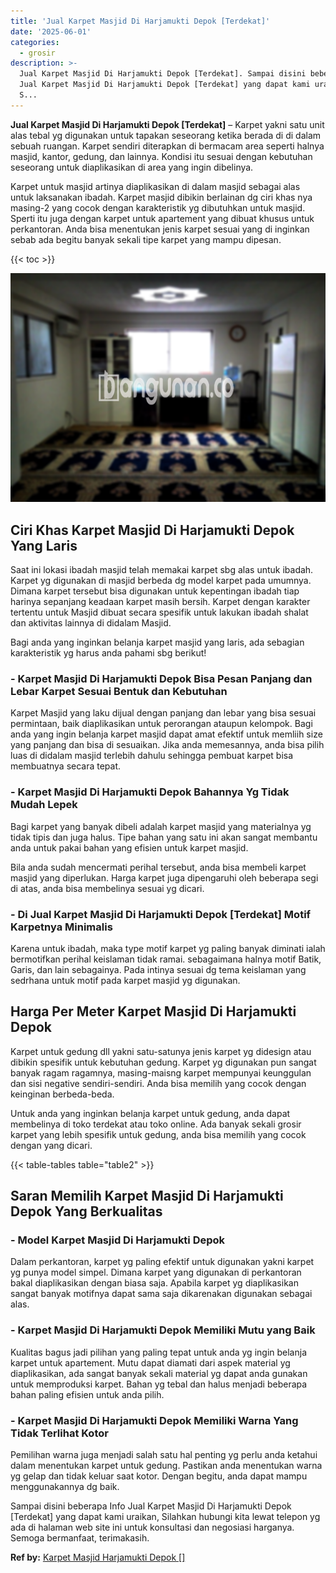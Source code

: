 ```yaml
---
title: 'Jual Karpet Masjid Di Harjamukti Depok [Terdekat]'
date: '2025-06-01'
categories:
  - grosir
description: >-
  Jual Karpet Masjid Di Harjamukti Depok [Terdekat]. Sampai disini beberapa Info
  Jual Karpet Masjid Di Harjamukti Depok [Terdekat] yang dapat kami uraikan,
  S...
---
```


**Jual Karpet Masjid Di Harjamukti Depok \[Terdekat\]** – Karpet yakni satu unit alas tebal yg digunakan untuk tapakan seseorang ketika berada di di dalam sebuah ruangan. Karpet sendiri diterapkan di bermacam area seperti halnya masjid, kantor, gedung, dan lainnya. Kondisi itu sesuai dengan kebutuhan seseorang untuk diaplikasikan di area yang ingin dibelinya.

Karpet untuk masjid artinya diaplikasikan di dalam masjid sebagai alas untuk laksanakan ibadah. Karpet masjid dibikin berlainan dg ciri khas nya masing-2 yang cocok dengan karakteristik yg dibutuhkan untuk masjid. Sperti itu juga dengan karpet untuk apartement yang dibuat khusus untuk perkantoran. Anda bisa menentukan jenis karpet sesuai yang di inginkan sebab ada begitu banyak sekali tipe karpet yang mampu dipesan.

{{< toc >}}

![Jual Karpet Masjid Di Harjamukti Depok [Terdekat]](/images/grosir-karpet-murah-61.png)

## Ciri Khas Karpet Masjid Di Harjamukti Depok Yang Laris

Saat ini lokasi ibadah masjid telah memakai karpet sbg alas untuk ibadah. Karpet yg digunakan di masjid berbeda dg model karpet pada umumnya. Dimana karpet tersebut bisa digunakan untuk kepentingan ibadah tiap harinya sepanjang keadaan karpet masih bersih. Karpet dengan karakter tertentu untuk Masjid dibuat secara spesifik untuk lakukan ibadah shalat dan aktivitas lainnya di didalam Masjid.

Bagi anda yang inginkan belanja karpet masjid yang laris, ada sebagian karakteristik yg harus anda pahami sbg berikut!

### \- Karpet Masjid Di Harjamukti Depok Bisa Pesan Panjang dan Lebar Karpet Sesuai Bentuk dan Kebutuhan

Karpet Masjid yang laku dijual dengan panjang dan lebar yang bisa sesuai permintaan, baik diaplikasikan untuk perorangan ataupun kelompok. Bagi anda yang ingin belanja karpet masjid dapat amat efektif untuk memliih size yang panjang dan bisa di sesuaikan. Jika anda memesannya, anda bisa pilih luas di didalam masjid terlebih dahulu sehingga pembuat karpet bisa membuatnya secara tepat.

### \- Karpet Masjid Di Harjamukti Depok Bahannya Yg Tidak Mudah Lepek

Bagi karpet yang banyak dibeli adalah karpet masjid yang materialnya yg tidak tipis dan juga halus. Tipe bahan yang satu ini akan sangat membantu anda untuk pakai bahan yang efisien untuk karpet masjid.

Bila anda sudah mencermati perihal tersebut, anda bisa membeli karpet masjid yang diperlukan. Harga karpet juga dipengaruhi oleh beberapa segi di atas, anda bisa membelinya sesuai yg dicari.

### \- Di Jual Karpet Masjid Di Harjamukti Depok \[Terdekat\] Motif Karpetnya Minimalis

Karena untuk ibadah, maka type motif karpet yg paling banyak diminati ialah bermotifkan perihal keislaman tidak ramai. sebagaimana halnya motif Batik, Garis, dan lain sebagainya. Pada intinya sesuai dg tema keislaman yang sedrhana untuk motif pada karpet masjid yg digunakan.

## Harga Per Meter Karpet Masjid Di Harjamukti Depok

Karpet untuk gedung dll yakni satu-satunya jenis karpet yg didesign atau dibikin spesifik untuk kebutuhan gedung. Karpet yg digunakan pun sangat banyak ragam ragamnya, masing-maisng karpet mempunyai keunggulan dan sisi negative sendiri-sendiri. Anda bisa memilih yang cocok dengan keinginan berbeda-beda.

Untuk anda yang inginkan belanja karpet untuk gedung, anda dapat membelinya di toko terdekat atau toko online. Ada banyak sekali grosir karpet yang lebih spesifik untuk gedung, anda bisa memilih yang cocok dengan yang dicari.

{{< table-tables table="table2" >}}

## Saran Memilih Karpet Masjid Di Harjamukti Depok Yang Berkualitas

### \- Model Karpet Masjid Di Harjamukti Depok

Dalam perkantoran, karpet yg paling efektif untuk digunakan yakni karpet yg punya model simpel. Dimana karpet yang digunakan di perkantoran bakal diaplikasikan dengan biasa saja. Apabila karpet yg diaplikasikan sangat banyak motifnya dapat sama saja dikarenakan digunakan sebagai alas.

### \- Karpet Masjid Di Harjamukti Depok Memiliki Mutu yang Baik

Kualitas bagus jadi pilihan yang paling tepat untuk anda yg ingin belanja karpet untuk apartement. Mutu dapat diamati dari aspek material yg diaplikasikan, ada sangat banyak sekali material yg dapat anda gunakan untuk memproduksi karpet. Bahan yg tebal dan halus menjadi beberapa bahan paling efisien untuk anda pilih.

### \- Karpet Masjid Di Harjamukti Depok Memiliki Warna Yang Tidak Terlihat Kotor

Pemilihan warna juga menjadi salah satu hal penting yg perlu anda ketahui dalam menentukan karpet untuk gedung. Pastikan anda menentukan warna yg gelap dan tidak keluar saat kotor. Dengan begitu, anda dapat mampu menggunakannya dg baik.

Sampai disini beberapa Info Jual Karpet Masjid Di Harjamukti Depok \[Terdekat\] yang dapat kami uraikan, Silahkan hubungi kita lewat telepon yg ada di halaman web site ini untuk konsultasi dan negosiasi harganya. Semoga bermanfaat, terimakasih.

**Ref by:**  [Karpet Masjid Harjamukti Depok []](https://id.wikipedia.org/wiki/Karpet)
